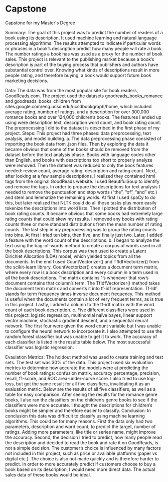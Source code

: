 # Capstone
Capstone for my Master's Degree

Summary: The goal of this project was to predict the number of readers of a book using its description. It used machine learning and natural language processing algorithms. The results attempted to indicate if particular words or phrases in a book’s description predict how many people will rate a book. The number ratings a book has was used as a proxy for the number of book sales. This project is relevant to the publishing market because a book’s description is part of the buying process that publishers and authors have substantial control over. Knowing what kinds of descriptions result in more people rating, and therefore buying, a book would support future book marketing decisions.

Data: The data was from the most popular site for book readers, GoodReads.com. The project used the datasets goodreads_books_romance and goodreads_books_children from sites.google.com/eng.ucsd.edu/ucsdbookgraph/home, which included average rating, number of ratings, and a description for over 300,000 romance books and over 124,000 children’s books. The features I ended up using were description text, description word count, and book rating count. The preprocessing I did to the dataset is described in the first phase of my project.
Steps: This project had three phases: data preprocessing, text analysis, and model building. 
     a.	The data preprocessing phase consisted of importing the book data from .json files. Then by exploring the data it became obvious that some of the books should be removed from the dataset before the text analysis phase. Books with language codes other than English, and books with descriptions too short to properly analyze were removed. Then the dataset was reduced to only the book features needed: review count, average rating, description and rating count. Next, after looking at a few sample descriptions, I realized they contained html tags from the original GoodReads website. I used BeautifulSoup to identify and remove the tags. In order to prepare the descriptions for text analysis I needed to remove the punctuation and stop words (“the”, “of”, “and” etc.) and stem and lemmatize the remaining words. At first I used spaCy to do this, but later realized that NLTK could do all those tasks plus more easily tokenize the descriptions into word lists. Then I plotted the distribution of book rating counts. It became obvious that some books had extremely large rating counts that could skew my results. I removed any books with rating counts three or more standard distributions from the mean number of rating counts. The last step in my preprocessing was to group the rating counts into bins. At first I tried ten bins, then five, and finally just two. Later, I added a feature with the word count of the descriptions. 
    b.	I began to analyze the text using the bag-of-words method to create a corpus of words used in all the book descriptions. This corpus was then used to create a Latent Dirichlet Allocation (LDA) model, which yielded topics from all the documents. In the end I used CountVectorizer() and TfIdfVectorizer() from the scikit-learn library. CountVectorizer() creates a document term matrix, where every row is a book description and every column in a term used in all the book descriptions. The matrix contains 1’s whenever that row’s document contains that column’s term. The TfIdfVectorizer() method takes the document term matrix and converts it into tf-idf representation. Tf-Idf stands for term frequency times inverse document frequency. This method is useful when the documents contain a lot of very frequent terms, as is true in this project. Lastly, I added a column to the tf-idf matrix with the word count of each book description.
    c.	Five different classifiers were used in this project: logistic regression, multinomial naïve bayes, linear support vector machine, stochastic gradient descent, and a sequential neural network. The first four were given the word count variable but I was unable to configure the neural network to incorporate it. I also attempted to use the random forest classifier but was unable to get it to work. The accuracy of each classifier is listed in the results table below. The most successful classifier was logistic regression.
    
Evaulation Metrics: The holdout method was used to create training and test sets. The test set was 30% of the data. This project used six evaluation metrics to determine how accurate the models were at predicting the number of book ratings: confusion matrix, accuracy percentage, precision, recall, f1-score, and ROC area-under-curve score. I also tried to use log-loss, but got the same result for all five classifiers, invalidating it as an evaluation metric. Below are the results of all five classifiers, as well as a table for easy comparison. After seeing the results for the romance genre books, I also ran the classifiers on the children’s genre books to see if the classifiers were more accurate. I thought the descriptions for children’s books might be simpler and therefore easier to classify.
Conclusion: In conclusion this data was difficult to classify using machine learning algorithms. This could be for many reasons. First the data only had two parameters, description and word count, to predict the target, number of ratings. Adding more parameters, like title or series name, might improve the accuracy. Second, the decision I tried to predict, how many people read the description and decided to read the book and rate it on GoodReads, is not a simple decision. The customer’s choice is influenced by many factors not included in this project, such as price or available platforms (paper vs digital etc.). The choice is also not made quickly and is therefore harder to predict. In order to more accurately predict if customers choose to buy a book based on its description, I would need more direct data. The actual sales data of these books would be ideal.

